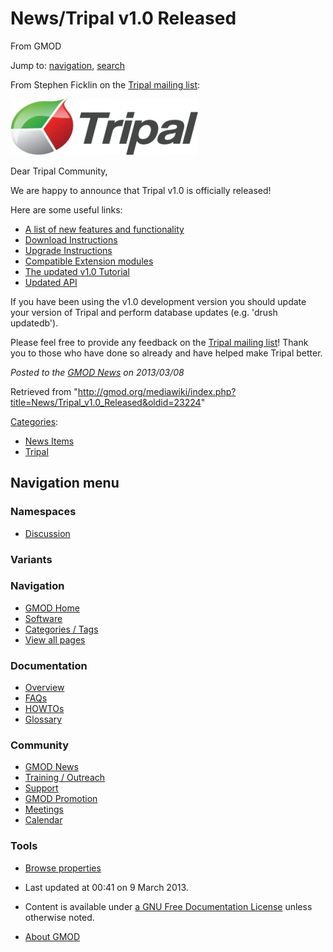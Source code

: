 <div id="mw-page-base" class="noprint">

</div>

<div id="mw-head-base" class="noprint">

</div>

<div id="content" class="mw-body" role="main">

<span id="top"></span>

<div id="mw-js-message" style="display:none;">

</div>



# <span dir="auto">News/Tripal v1.0 Released</span>

<div id="bodyContent">

<div id="siteSub">

From GMOD

</div>

<div id="contentSub">

</div>

<div id="jump-to-nav" class="mw-jump">

Jump to: [navigation](#mw-navigation), [search](#p-search)

</div>

<div id="mw-content-text" class="mw-content-ltr" lang="en" dir="ltr">

From Stephen Ficklin on the
<a href="https://lists.sourceforge.net/lists/listinfo/gmod-tripal"
class="external text" rel="nofollow">Tripal mailing list</a>:

<div class="floatright">

<a href="http://tripal.info" rel="nofollow" title="Tripal website"><img
src="../../mediawiki/images/thumb/5/5c/TripalLogo.jpg/300px-TripalLogo.jpg"
srcset="../../mediawiki/images/5/5c/TripalLogo.jpg 1.5x, ../../mediawiki/images/5/5c/TripalLogo.jpg 2x"
width="300" height="90" alt="Tripal website" /></a>

</div>

Dear Tripal Community,

We are happy to announce that Tripal v1.0 is officially released!

Here are some useful links:

- <a href="http://tripal.info/documentation/tripal_v1.0_functionality"
  class="external text" rel="nofollow">A list of new features and
  functionality</a>
- <a href="http://tripal.info/download" class="external text"
  rel="nofollow">Download Instructions</a>
- <a href="http://tripal.info/documentation/upgrade_0.3.1b_to_1.0"
  class="external text" rel="nofollow">Upgrade Instructions</a>
- <a href="http://tripal.info/extensions" class="external text"
  rel="nofollow">Compatible Extension modules</a>
- <a href="http://www.gmod.org/wiki/Tripal_Tutorial_(v1.0)"
  class="external text" rel="nofollow">The updated v1.0 Tutorial</a>
- <a
  href="http://tripal.info/sites/default/files/tripal_v1.0_api/index.html"
  class="external text" rel="nofollow">Updated API</a>

If you have been using the v1.0 development version you should update
your version of Tripal and perform database updates (e.g. 'drush
updatedb').

Please feel free to provide any feedback on the
<a href="https://lists.sourceforge.net/lists/listinfo/gmod-tripal"
class="external text" rel="nofollow">Tripal mailing list</a>! Thank you
to those who have done so already and have helped make Tripal better.

  

<div class="newsfooter">

*Posted to the [GMOD News](../GMOD_News "GMOD News") on 2013/03/08*

</div>

</div>

<div class="printfooter">

Retrieved from
"<http://gmod.org/mediawiki/index.php?title=News/Tripal_v1.0_Released&oldid=23224>"

</div>

<div id="catlinks" class="catlinks">

<div id="mw-normal-catlinks" class="mw-normal-catlinks">

[Categories](../Special%3ACategories "Special%3ACategories"):

- [News Items](../Category%3ANews_Items "Category%3ANews Items")
- [Tripal](../Category%3ATripal "Category%3ATripal")

</div>

</div>

<div class="visualClear">

</div>

</div>

</div>

<div id="mw-navigation">

## Navigation menu

<div id="mw-head">



<div id="left-navigation">

<div id="p-namespaces" class="vectorTabs" role="navigation"
aria-labelledby="p-namespaces-label">

### Namespaces


- <span id="ca-talk"><a
  href="http://gmod.org/mediawiki/index.php?title=Talk:News/Tripal_v1.0_Released&amp;action=edit&amp;redlink=1"
  accesskey="t"
  title="Discussion about the content page [t]">Discussion</a></span>

</div>

<div id="p-variants" class="vectorMenu emptyPortlet" role="navigation"
aria-labelledby="p-variants-label">

### 

### Variants[](#)

<div class="menu">

</div>

</div>

</div>





</div>

</div>

</div>

<div id="mw-panel">

<div id="p-logo" role="banner">

<a href="../Main_Page"
style="background-image: url(../../images/GMOD-cogs.png);"
title="Visit the main page"></a>

</div>

<div id="p-Navigation" class="portal" role="navigation"
aria-labelledby="p-Navigation-label">

### Navigation

<div class="body">

- <span id="n-GMOD-Home">[GMOD Home](../Main_Page)</span>
- <span id="n-Software">[Software](../GMOD_Components)</span>
- <span id="n-Categories-.2F-Tags">[Categories /
  Tags](../Categories)</span>
- <span id="n-View-all-pages">[View all
  pages](../Special:AllPages)</span>

</div>

</div>

<div id="p-Documentation" class="portal" role="navigation"
aria-labelledby="p-Documentation-label">

### Documentation

<div class="body">

- <span id="n-Overview">[Overview](../Overview)</span>
- <span id="n-FAQs">[FAQs](../Category%3AFAQ)</span>
- <span id="n-HOWTOs">[HOWTOs](../Category%3AHOWTO)</span>
- <span id="n-Glossary">[Glossary](../Glossary)</span>

</div>

</div>

<div id="p-Community" class="portal" role="navigation"
aria-labelledby="p-Community-label">

### Community

<div class="body">

- <span id="n-GMOD-News">[GMOD News](../GMOD_News)</span>
- <span id="n-Training-.2F-Outreach">[Training /
  Outreach](../Training_and_Outreach)</span>
- <span id="n-Support">[Support](../Support)</span>
- <span id="n-GMOD-Promotion">[GMOD Promotion](../GMOD_Promotion)</span>
- <span id="n-Meetings">[Meetings](../Meetings)</span>
- <span id="n-Calendar">[Calendar](../Calendar)</span>

</div>

</div>

<div id="p-tb" class="portal" role="navigation"
aria-labelledby="p-tb-label">

### Tools

<div class="body">


- <span id="t-smwbrowselink"><a href="../Special%3ABrowse/News-2FTripal_v1.0_Released"
  rel="smw-browse">Browse properties</a></span>


</div>

</div>

</div>

</div>

<div id="footer" role="contentinfo">

- <span id="footer-info-lastmod">Last updated at 00:41 on 9 March
  2013.</span>
<!-- - <span id="footer-info-viewcount">6,853 page views.</span> -->
- <span id="footer-info-copyright">Content is available under
  <a href="http://www.gnu.org/licenses/fdl-1.3.html" class="external"
  rel="nofollow">a GNU Free Documentation License</a> unless otherwise
  noted.</span>

<!-- -->

- <span id="footer-places-about">[About
  GMOD](../GMOD:About "GMOD:About")</span>

<!-- -->






</div>
